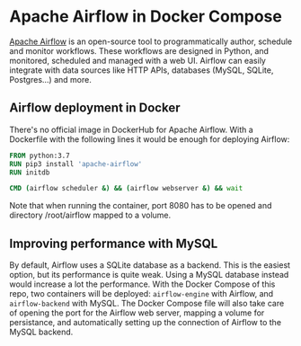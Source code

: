 # Apache Airflow in Docker Compose
[Apache Airflow](https://airflow.apache.org) is an open-source tool to programmatically author, schedule and monitor workflows. These workflows are designed in Python, and monitored, scheduled and managed with a web UI. Airflow can easily integrate with data sources like HTTP APIs, databases (MySQL, SQLite, Postgres...) and more.

## Airflow deployment in Docker
There's no official image in DockerHub for Apache Airflow. With a Dockerfile with the following lines it would be enough for deploying Airflow:

```Dockerfile
FROM python:3.7
RUN pip3 install 'apache-airflow'
RUN initdb

CMD (airflow scheduler &) && (airflow webserver &) && wait
```

Note that when running the container, port 8080 has to be opened and directory /root/airflow mapped to a volume.

## Improving performance with MySQL
By default, Airflow uses a SQLite database as a backend. This is the easiest option, but its performance is quite weak. Using a MySQL database instead would increase a lot the performance. With the Docker Compose of this repo, two containers will be deployed: `airflow-engine` with Airflow, and `airflow-backend` with MySQL. The Docker Compose file will also take care of opening the port for the Airflow web server, mapping a volume for persistance, and automatically setting up the connection of Airflow to the MySQL backend.

